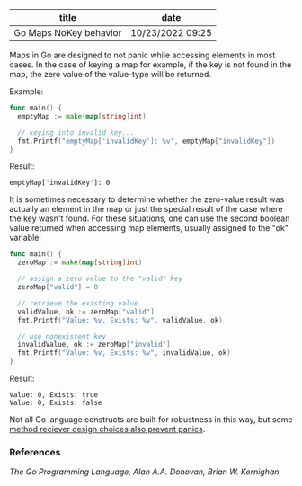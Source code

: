 | title | date |
|---|---|
| Go Maps NoKey behavior | 10/23/2022 09:25 |

Maps in Go are designed to not panic while accessing elements in most cases. In
the case of keying a map for example, if the key is not found in the map, the
zero value of the value-type will be returned. 

Example:

```Go
func main() {
  emptyMap := make(map[string]int)

  // keying into invalid key...
  fmt.Printf("emptyMap['invalidKey']: %v", emptyMap["invalidKey"])
}
```

Result:

```
emptyMap['invalidKey']: 0
```


It is sometimes necessary to determine whether the zero-value result was actually
an element in the map or just the special result of the case where the key wasn't
found. For these situations, one can use the second boolean value returned when 
accessing map elements, usually assigned to the "ok" variable:

```Go
func main() {
  zeroMap := make(map[string]int)

  // assign a zero value to the "valid" key
  zeroMap["valid"] = 0

  // retrieve the existing value
  validValue, ok := zeroMap["valid"]
  fmt.Printf("Value: %v, Exists: %v", validValue, ok)

  // use nonexistent key
  invalidValue, ok := zeroMap["invalid"]
  fmt.Printf("Value: %v, Exists: %v", invalidValue, ok)
}
```

Result: 

```
Value: 0, Exists: true
Value: 0, Exists: false
```

Not all Go language constructs are built for robustness in this way, but some 
[method reciever design choices also prevent panics](1666441916.md).

### References
_The Go Programming Language, Alan A.A. Donovan, Brian W. Kernighan_
